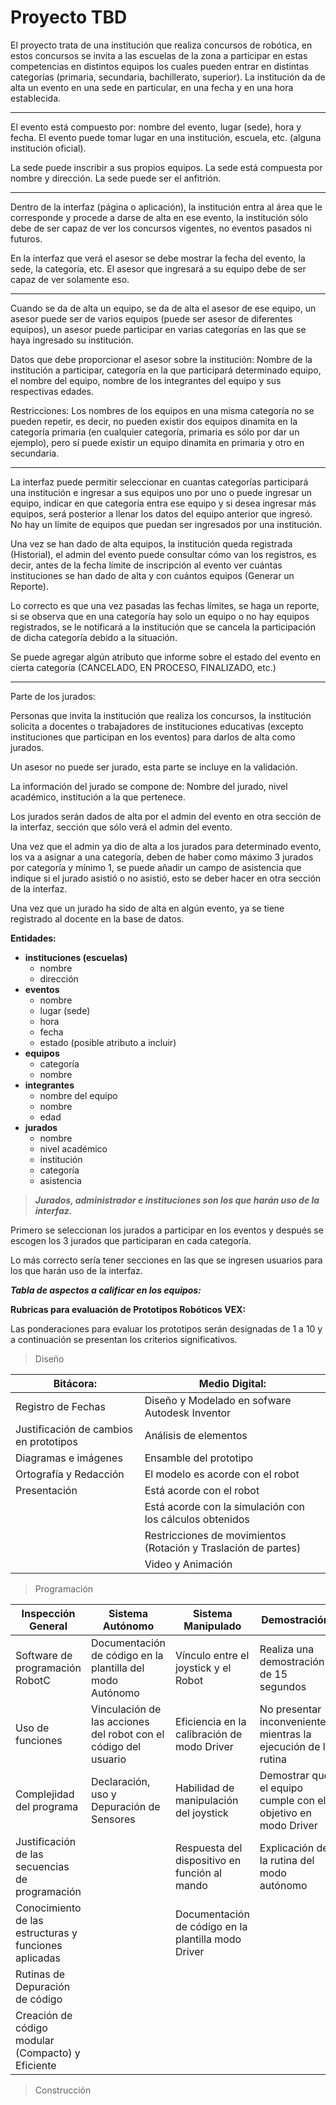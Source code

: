 # Proyecto TBDEl proyecto trata de una institución que realiza concursos de robótica, en estos concursos se invita a las escuelas de la zona a participar en estas competencias en distintos equipos los cuales pueden entrar en distintas categorías (primaria, secundaria, bachillerato, superior). La institución da de alta un evento en una sede en particular, en una fecha y en una hora establecida.---El evento está compuesto por: nombre del evento, lugar (sede), hora y fecha.El evento puede tomar lugar en una institución, escuela, etc. (alguna institución oficial).La sede puede inscribir a sus propios equipos.La sede está compuesta por nombre y dirección.La sede puede ser el anfitrión.---Dentro de la interfaz (página o aplicación), la institución entra al área que le corresponde y procede a darse de alta en ese evento, la institución sólo debe de ser capaz de ver los concursos vigentes, no eventos pasados ni futuros.En la interfaz que verá el asesor se debe mostrar la fecha del evento, la sede, la categoría, etc. El asesor que ingresará a su equipo debe de ser capaz de ver solamente eso.---Cuando se da de alta un equipo, se da de alta el asesor de ese equipo, un asesor puede ser de varios equipos (puede ser asesor de diferentes equipos), un asesor puede participar en varias categorías en las que se haya ingresado su institución.Datos que debe proporcionar el asesor sobre la institución: Nombre de la institución a participar, categoría en la que participará determinado equipo, el nombre del equipo, nombre de los integrantes del equipo y sus respectivas edades.Restricciones: Los nombres de los equipos en una misma categoría no se pueden repetir, es decir, no pueden existir dos equipos dinamita en la categoría primaria (en cualquier categoría, primaria es sólo por dar un ejemplo), pero sí puede existir un equipo dinamita en primaria y otro en secundaria.---La interfaz puede permitir seleccionar en cuantas categorías participará una institución e ingresar a sus equipos uno por uno o puede ingresar un equipo, indicar en que categoría entra ese equipo y si desea ingresar más equipos, será posterior a llenar los datos del equipo anterior que ingresó.No hay un límite de equipos que puedan ser ingresados por una institución.Una vez se han dado de alta equipos, la institución queda registrada (Historial), el admin del evento puede consultar cómo van los registros, es decir, antes de la fecha límite de inscripción al evento ver cuántas instituciones se han dado de alta y con cuántos equipos (Generar un Reporte).Lo correcto es que una vez pasadas las fechas límites, se haga un reporte, si se observa que en una categoría hay solo un equipo o no hay equipos registrados, se le notificará a la institución que se cancela la participación de dicha categoría debido a la situación.Se puede agregar algún atributo que informe sobre el estado del evento en cierta categoría (CANCELADO, EN PROCESO, FINALIZADO, etc.)---Parte de los jurados:Personas que invita la institución que realiza los concursos, la institución solicita a docentes o trabajadores de instituciones educativas (excepto instituciones que participan en los eventos) para darlos de alta como jurados.Un asesor no puede ser jurado, esta parte se incluye en la validación.La información del jurado se compone de: Nombre del jurado, nivel académico, institución a la que pertenece.Los jurados serán dados de alta por el admin del evento en otra sección de la interfaz, sección que sólo verá el admin del evento.Una vez que el admin ya dio de alta a los jurados para determinado evento, los va a asignar a una categoría, deben de haber como máximo 3 jurados por categoría y mínimo 1, se puede añadir un campo de asistencia que indique si el jurado asistió o no asistió, esto se deber hacer en otra sección de la interfaz.Una vez que un jurado ha sido de alta en algún evento, ya se tiene registrado al docente en la base de datos.**Entidades:**- **instituciones (escuelas)**    - nombre    - dirección- **eventos**    - nombre    - lugar (sede)    - hora    - fecha    - estado (posible atributo a incluir)- **equipos**    - categoría    - nombre- **integrantes**    - nombre del equipo    - nombre    - edad- **jurados**    - nombre    - nivel académico    - institución    - categoría    - asistencia> ***Jurados, administrador e instituciones son los que harán uso de la interfaz.***Primero se seleccionan los jurados a participar en los eventos y después se escogen los 3 jurados que participaran en cada categoría.Lo más correcto sería tener secciones en las que se ingresen usuarios para los que harán uso de la interfaz.***Tabla de aspectos a calificar en los equipos:*****Rubricas para evaluación de Prototipos Robóticos VEX:**Las ponderaciones para evaluar los prototipos serán designadas de 1 a 10 y a continuación se presentan los criterios significativos.>Diseño|Bitácora:				        |Medio Digital:								|| ----------------------------------------- |---------------------------------------------------------------------||Registro de Fechas			        |Diseño y Modelado en sofware Autodesk Inventor		||Justificación de cambios en prototipos|Análisis de elementos							||Diagramas e imágenes		        |Ensamble del prototipo						||Ortografía y Redacción		        |El modelo es acorde con el robot					||Presentación				        |Está acorde con el robot						||					        |Está acorde con la simulación con los cálculos obtenidos	||					        |Restricciones de movimientos (Rotación y Traslación de partes)||					        |Video y Animación							|>Programación|Inspección General|Sistema Autónomo|Sistema Manipulado|Demostración||---------------------|---------------------|---------------------- |---------------||Software de programación RobotC|Documentación de código en la plantilla del modo Autónomo|Vínculo entre el joystick y el Robot|Realiza una demostración de 15 segundos||Uso de funciones|Vinculación de las acciones del robot con el código del usuario|Eficiencia en la calibración de modo Driver|No presentar inconvenientes mientras la ejecución de la rutina||Complejidad del programa|Declaración, uso y Depuración de Sensores|Habilidad de manipulación del joystick|Demostrar que el equipo cumple con el objetivo en modo Driver||Justificación de las secuencias de programación|	|Respuesta del dispositivo en función al mando|Explicación de la rutina del modo autónomo||Conocimiento de las estructuras y funciones aplicadas|	|Documentación de código en la plantilla modo Driver|	||Rutinas de Depuración de código|||||Creación de código modular (Compacto) y Eficiente|		|	|	|>Construcción